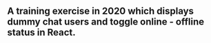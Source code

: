 ## A training exercise in 2020 which displays dummy chat users and toggle online - offline status in React. 
